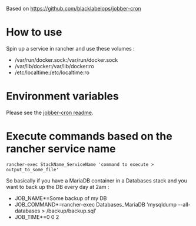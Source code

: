 Based on https://github.com/blacklabelops/jobber-cron

# How to use

Spin up a service in rancher and use these volumes :

* /var/run/docker.sock:/var/run/docker.sock 
* /var/lib/docker:/var/lib/docker:ro
* /etc/localtime:/etc/localtime:ro 

# Environment variables

Please see the [jobber-cron readme](https://github.com/blacklabelops/jobber-cron/blob/master/README.md).

# Execute commands based on the rancher service name

~~~
rancher-exec StackName_ServiceName 'command to execute > output_to_some_file'
~~~

So basically if you have a MariaDB container in a Databases stack and you want to back up the DB every day at 2am :

* JOB_NAME*=Some backup of my DB
* JOB_COMMAND*=rancher-exec Databases_MariaDB 'mysqldump --all-databases > /backup/backup.sql'
* JOB_TIME*=0 0 2

